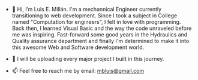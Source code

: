 - 👋 Hi, I’m Luis E. Millán. I'm a mechannical Engineer currently transitioning to web development. Since I took a subject in College named "Computation for engineers", I felt in love with programming. Back then, I learned Visual Basic and the way the code unraveled before me was inspiring. Fast-forward some good years in the Hydraulics and Quality assurance department and finally I'm determined to make it into this awesome Web and Software development world.

- 🌱 I will be uploading every major project I built in this journey. 

- 📫 Feel free to reach me by email: mbluis@gmail.com

<!---
mbluis4/mbluis4 is a ✨ special ✨ repository because its `README.md` (this file) appears on your GitHub profile.
You can click the Preview link to take a look at your changes.
--->
